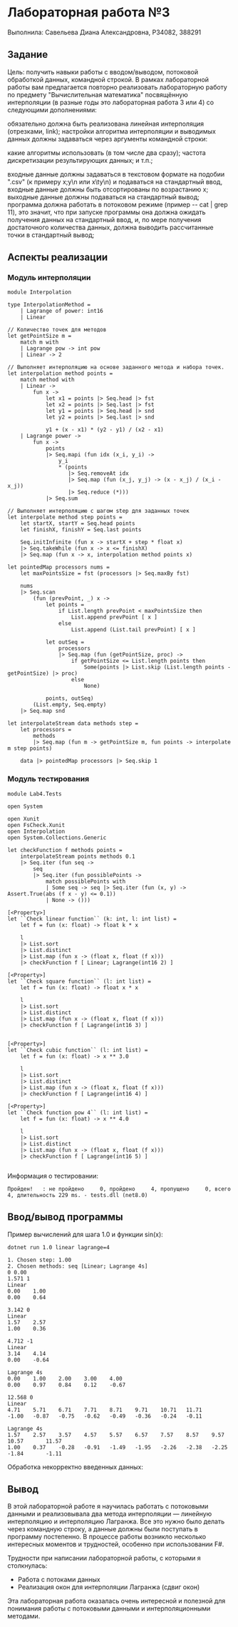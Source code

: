 # Лабораторная работа №3

Выполнила: Савельева Диана Александровна, P34082, 388291

## Задание

Цель: получить навыки работы с вводом/выводом, потоковой обработкой данных, командной строкой.
В рамках лабораторной работы вам предлагается повторно реализовать лабораторную работу по предмету "Вычислительная математика" посвящённую интерполяции (в разные годы это лабораторная работа 3 или 4) со следующими дополнениями:

обязательно должна быть реализована линейная интерполяция (отрезками, link);
настройки алгоритма интерполяции и выводимых данных должны задаваться через аргументы командной строки:

какие алгоритмы использовать (в том числе два сразу);
частота дискретизации результирующих данных;
и т.п.;


входные данные должны задаваться в текстовом формате на подобии ".csv" (к примеру x;y\n или x\ty\n) и подаваться на стандартный ввод, входные данные должны быть отсортированы по возрастанию x;
выходные данные должны подаваться на стандартный вывод;
программа должна работать в потоковом режиме (пример -- cat | grep 11), это значит, что при запуске программы она должна ожидать получения данных на стандартный ввод, и, по мере получения достаточного количества данных, должна выводить рассчитанные точки в стандартный вывод;


## Аспекты реализации

### Модуль интерполяции
```
module Interpolation

type InterpolationMethod =
    | Lagrange of power: int16
    | Linear

// Количество точек для методов
let getPointSize m =
    match m with
    | Lagrange pow -> int pow
    | Linear -> 2

// Выполняет интерполяцию на основе заданного метода и набора точек.
let interpolation method points =
    match method with
    | Linear ->
        fun x ->
            let x1 = points |> Seq.head |> fst
            let x2 = points |> Seq.last |> fst
            let y1 = points |> Seq.head |> snd
            let y2 = points |> Seq.last |> snd

            y1 + (x - x1) * (y2 - y1) / (x2 - x1)
    | Lagrange power ->
        fun x ->
            points
            |> Seq.mapi (fun idx (x_i, y_i) ->
                y_i
                * (points
                   |> Seq.removeAt idx
                   |> Seq.map (fun (x_j, y_j) -> (x - x_j) / (x_i - x_j))
                   |> Seq.reduce (*)))
            |> Seq.sum

// Выполняет интерполяцию с шагом step для заданных точек
let interpolate method step points =
    let startX, startY = Seq.head points
    let finishX, finishY = Seq.last points

    Seq.initInfinite (fun x -> startX + step * float x)
    |> Seq.takeWhile (fun x -> x <= finishX)
    |> Seq.map (fun x -> x, interpolation method points x)

let pointedMap processors nums =
    let maxPointsSize = fst (processors |> Seq.maxBy fst)

    nums
    |> Seq.scan
        (fun (prevPoint, _) x ->
            let points =
                if List.length prevPoint < maxPointsSize then
                    List.append prevPoint [ x ]
                else
                    List.append (List.tail prevPoint) [ x ]

            let outSeq =
                processors
                |> Seq.map (fun (getPointSize, proc) ->
                    if getPointSize <= List.length points then
                        Some(points |> List.skip (List.length points - getPointSize) |> proc)
                    else
                        None)

            points, outSeq)
        (List.empty, Seq.empty)
    |> Seq.map snd

let interpolateStream data methods step =
    let processors =
        methods
        |> Seq.map (fun m -> getPointSize m, fun points -> interpolate m step points)

    data |> pointedMap processors |> Seq.skip 1
```

### Модуль тестирования

```
module Lab4.Tests

open System

open Xunit
open FsCheck.Xunit
open Interpolation
open System.Collections.Generic

let checkFunction f methods points =
    interpolateStream points methods 0.1
    |> Seq.iter (fun seq ->
        seq
        |> Seq.iter (fun possiblePoints ->
            match possiblePoints with
            | Some seq -> seq |> Seq.iter (fun (x, y) -> Assert.True(abs (f x - y) <= 0.1))
            | None -> ()))

[<Property>]
let ``Check linear function`` (k: int, l: int list) =
    let f = fun (x: float) -> float k * x

    l
    |> List.sort
    |> List.distinct
    |> List.map (fun x -> (float x, float (f x)))
    |> checkFunction f [ Linear; Lagrange(int16 2) ]

[<Property>]
let ``Check square function`` (l: int list) =
    let f = fun (x: float) -> float x * x

    l
    |> List.sort
    |> List.distinct
    |> List.map (fun x -> (float x, float (f x)))
    |> checkFunction f [ Lagrange(int16 3) ]


[<Property>]
let ``Check cubic function`` (l: int list) =
    let f = fun (x: float) -> x ** 3.0

    l
    |> List.sort
    |> List.distinct
    |> List.map (fun x -> (float x, float (f x)))
    |> checkFunction f [ Lagrange(int16 4) ]

[<Property>]
let ``Check function pow 4`` (l: int list) =
    let f = fun (x: float) -> x ** 4.0

    l
    |> List.sort
    |> List.distinct
    |> List.map (fun x -> (float x, float (f x)))
    |> checkFunction f [ Lagrange(int16 5) ]


```

Информация о тестировании:
```
Пройден!   : не пройдено     0, пройдено     4, пропущено     0, всего     4, длительность 229 ms. - tests.dll (net8.0)
```

## Ввод/вывод программы

Пример вычислений для шага 1.0 и функции sin(x):
```
dotnet run 1.0 linear lagrange=4

1. Chosen step: 1.00
2. Chosen methods: seq [Linear; Lagrange 4s]
0 0.00
1.571 1
Linear
0.00    1.00
0.00    0.64

3.142 0
Linear
1.57    2.57
1.00    0.36

4.712 -1
Linear
3.14    4.14
0.00    -0.64

Lagrange 4s
0.00    1.00    2.00    3.00    4.00
0.00    0.97    0.84    0.12    -0.67

12.568 0
Linear
4.71    5.71    6.71    7.71    8.71    9.71    10.71   11.71
-1.00   -0.87   -0.75   -0.62   -0.49   -0.36   -0.24   -0.11

Lagrange 4s
1.57    2.57    3.57    4.57    5.57    6.57    7.57    8.57    9.57    10.57       11.57
1.00    0.37    -0.28   -0.91   -1.49   -1.95   -2.26   -2.38   -2.25   -1.84       -1.11
```

Обработка некорректно введенных данных:

## Вывод

В этой лабораторной работе я научилась работать с потоковыми данными и реализовывала 
два метода интерполяции — линейную интерполяцию и интерполяцию Лагранжа. 
Все это нужно было делать через командную строку, а данные должны были поступать 
в программу постепенно. В процессе работы возникло несколько интересных моментов и 
трудностей, особенно при использовании F#.

Трудности при написании лабораторной работы, с которыми я столкнулась:
 - Работа с потоками данных
 - Реализация окон для интерполяции Лагранжа (сдвиг окон)

Эта лабораторная работа оказалась очень интересной и полезной для понимания работы с 
потоковыми данными и интерполяционными методами. 
